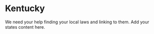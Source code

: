 # Kentucky

We need your help finding your local laws and linking to them. Add your states content here.